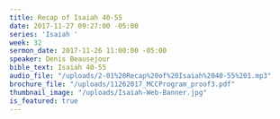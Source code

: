 ```yaml
---
title: Recap of Isaiah 40-55
date: 2017-11-27 09:27:00 -05:00
series: 'Isaiah '
week: 32
sermon_date: 2017-11-26 11:00:00 -05:00
speaker: Denis Beausejour
bible_text: Isaiah 40-55
audio_file: "/uploads/2-01%20Recap%20of%20Isaiah%2040-55%201.mp3"
brochure_file: "/uploads/11262017_MCCProgram_proof3.pdf"
thumbnail_image: "/uploads/Isaiah-Web-Banner.jpg"
is_featured: true
---
```


